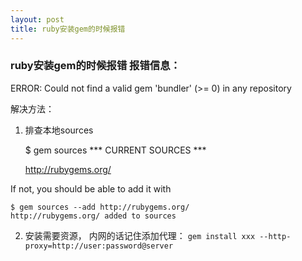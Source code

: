 ```yaml
---
layout: post
title: ruby安装gem的时候报错
---
```


### ruby安装gem的时候报错 报错信息：

ERROR:  Could not find a valid gem 'bundler' (>= 0) in any repository

解决方法：

1. 排查本地sources

    $ gem sources
    *** CURRENT SOURCES ***

    http://rubygems.org/

If not, you should be able to add it with

    $ gem sources --add http://rubygems.org/
    http://rubygems.org/ added to sources

2. 安装需要资源， 内网的话记住添加代理：  `gem install xxx --http-proxy=http://user:password@server`